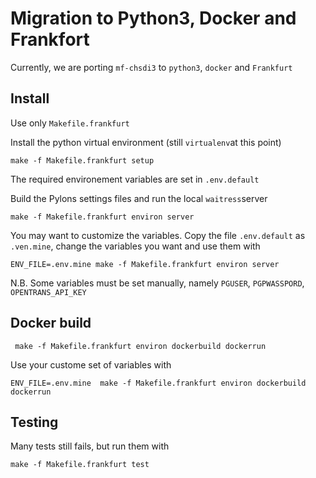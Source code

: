 Migration to Python3, Docker and Frankfort
==========================================


Currently, we are porting `mf-chsdi3` to `python3`, `docker` and `Frankfurt`

Install
-------

Use only `Makefile.frankfurt`


Install the python virtual environment (still `virtualenv`at this point)

    make -f Makefile.frankfurt setup

The required environement variables are set in `.env.default`

 
Build the Pylons settings files and run the local `waitress`server

    make -f Makefile.frankfurt environ server
    
You may want to customize the variables. Copy the file `.env.default` as `.ven.mine`,
change the variables you want and use them with

    ENV_FILE=.env.mine make -f Makefile.frankfurt environ server
    

N.B. Some variables must be set manually, namely `PGUSER`, `PGPWASSPORD`, `OPENTRANS_API_KEY`


Docker build
------------


     make -f Makefile.frankfurt environ dockerbuild dockerrun
     
Use your custome set of variables with

    ENV_FILE=.env.mine  make -f Makefile.frankfurt environ dockerbuild dockerrun
    

Testing
-------

Many tests still fails, but run them with

    make -f Makefile.frankfurt test
